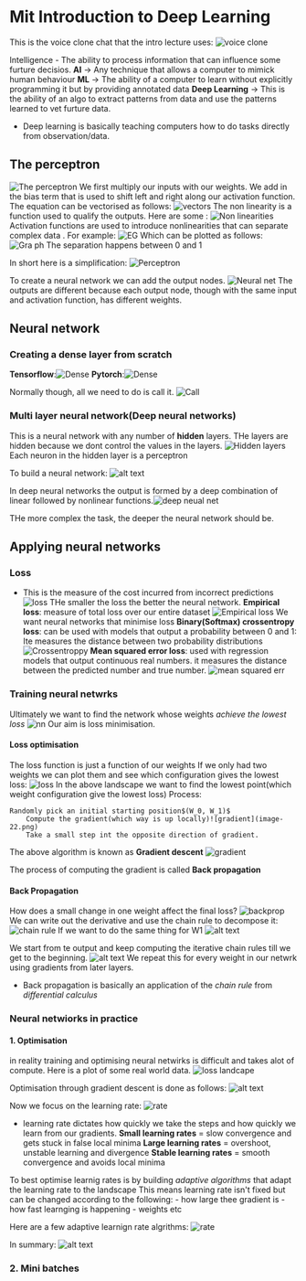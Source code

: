 # Mit Introduction to Deep Learning

This is the voice clone chat that the intro lecture uses:
![voice clone](image.png)

Intelligence - The ability to process information that can influence some furture decisios.
__AI__ -> Any technique that allows a computer to mimick human behaviour
__ML__ -> The ability of a computer to learn without explicitly programming it but by providing annotated data
__Deep Learning__ -> This is the ability of an algo to extract patterns from data and use the patterns learned to vet furture data.

- Deep learning is basically teaching computers how to do tasks directly from observation/data.

## The perceptron

![The perceptron](image-2.png)
We first multiply our inputs with our weights.
We add in the bias term that is used to shift left and right along our activation function.
The equation can be vectorised as follows: ![vectors](image-3.png)
The non linearity is a function used to qualify the outputs.
Here are some :
![Non linearities](image-4.png)
Activation functions are used to introduce nonlinearities that can separate complex data .
For example:
![EG](image-5.png)
Which can be plotted as follows:
![Gra ph](image-7.png)
The separation happens between 0 and 1

In short here is a simplification:
![Perceptron](image-8.png)

To create a neural network we can add the output nodes.
![Neural net](image-9.png)
The outputs are different because each output node, though with the same input and activation function, has different weights.

## Neural network

### Creating a dense layer from scratch

__Tensorflow__:![Dense](image-10.png)   __Pytorch__:![Dense](image-11.png)

Normally though, all we need to do is call it.
![Call](image-12.png)

### Multi layer neural network(Deep neural networks)

This is a neural network with any number of  __hidden__ layers.
THe layers are hidden because we dont control the values in the layers.
![Hidden layers](image-13.png)
Each neuron in the hidden layer is a perceptron

To build a neural network:
![alt text](image-14.png)

In deep neural networks  the output is formed by a deep combination of linear followed by nonlinear functions.![deep neual net](image-15.png)

THe more complex the task, the deeper the neural network should be.

## Applying neural networks

### Loss

- This is the measure of the cost incurred from incorrect predictions
  ![loss](image-16.png)
  THe smaller the loss the better the neural network.
  __Empirical loss__: measure of total loss over our entire dataset
  ![Empirical loss](image-17.png)
  We want neural networks that minimise loss
  __Binary(Softmax) crossentropy loss__: can be used with models that output a probability between 0 and 1:
  Ite measures the distance between two probability distributions
  ![Crossentroppy](image-18.png)
  __Mean squared error loss__: used with regression models that output continuous real numbers.
  it measures the distance between the predicted number and true number.
  ![mean squared err](image-19.png)

### Training neural netwrks

Ultimately we want to find the network whose weights _achieve the lowest loss_
![nn](image-20.png)
Our aim is loss minimisation.

#### Loss optimisation

The loss function is just a function of our weights
If we only had two weights we can plot them and see which configuration gives the lowest loss:
![loss](image-21.png)
In the above landscape we want to find the lowest point(which weight configuration give the lowest loss)
Process:

    Randomly pick an initial starting position$(W_0, W_1)$
        Compute the gradient(which way is up locally)![gradient](image-22.png)
        Take a small step int the opposite direction of gradient.
The above algorithm is known as __Gradient descent__
![gradient](image-24.png)

The process of computing the gradient is called __Back propagation__

#### Back Propagation

How does a small change in one weight affect the final loss?
![backprop](image-25.png)
We can write out the derivative and use the chain rule to decompose it:
![chain rule](image-26.png)
If we want to do the same thing for W1
![alt text](image-27.png)

We start from te output and keep computing the iterative chain rules till we get to  the beginning.
![alt text](image-28.png)
We repeat this for every weight in our netwrk using gradients from later layers.

- Back propagation is basically an application of the _chain rule_ from _differential calculus_

### Neural netwiorks in practice

#### 1. Optimisation

 in reality training and optimising neural netwirks is difficult and takes alot of compute.
 Here is a plot of some real world data.
 ![loss landcape](image-29.png)

Optimisation through gradient descent is done as follows:
![alt text](image-30.png)

Now we focus on the learning rate:
![rate](image-31.png)

- learning rate dictates how quickly we take the steps and how quickly we learn from our gradients.
__Small learning rates__ = slow convergence and gets stuck in false local minima
__Large learning rates__ = overshoot, unstable learning and divergence
__Stable learning rates__ = smooth convergence and avoids local minima

To best optimise learnig rates is by building _adaptive algorithms_ that adapt the learning rate to the landscape
This means learning rate isn't fixed but can be changed according to the following:
    - how large thee gradient is
    - how fast learnging is happening
    - weights etc

Here are a few adaptive learnign rate algrithms:
![rate](image-32.png)

In summary:
![alt text](image-33.png)

### 2. Mini batches

